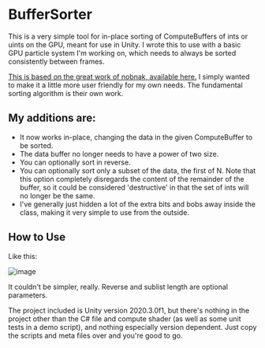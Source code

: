# BufferSorter
This is a very simple tool for in-place sorting of ComputeBuffers of ints or uints on the GPU, meant for use in Unity. I wrote this to use with a basic GPU particle system I'm working on, which needs to always be sorted consistently between frames.

[This is based on the great work of nobnak, available here.](https://github.com/nobnak/GPUMergeSortForUnity) I simply wanted to make it a little more user friendly for my own needs. The fundamental sorting algorithm is their own work.

## My additions are:

* It now works in-place, changing the data in the given ComputeBuffer to be sorted.
* The data buffer no longer needs to have a power of two size.
* You can optionally sort in reverse.
* You can optionally sort only a subset of the data, the first of N. Note that this option completely disregards the content of the remainder of the buffer, so it could be considered 'destructive' in that the set of ints will no longer be the same.
* I've generally just hidden a lot of the extra bits and bobs away inside the class, making it very simple to use from the outside.

## How to Use

Like this:

![image](https://user-images.githubusercontent.com/18707147/126571298-38079350-4d3f-412f-8b92-2a69666b5f29.png)
 
 It couldn't be simpler, really. Reverse and sublist length are optional parameters.

The project included is Unity version 2020.3.0f1, but there's nothing in the project other than the C# file and compute shader (as well as some unit tests in a demo script), and nothing especially version dependent. Just copy the scripts and meta files over and you're good to go.
